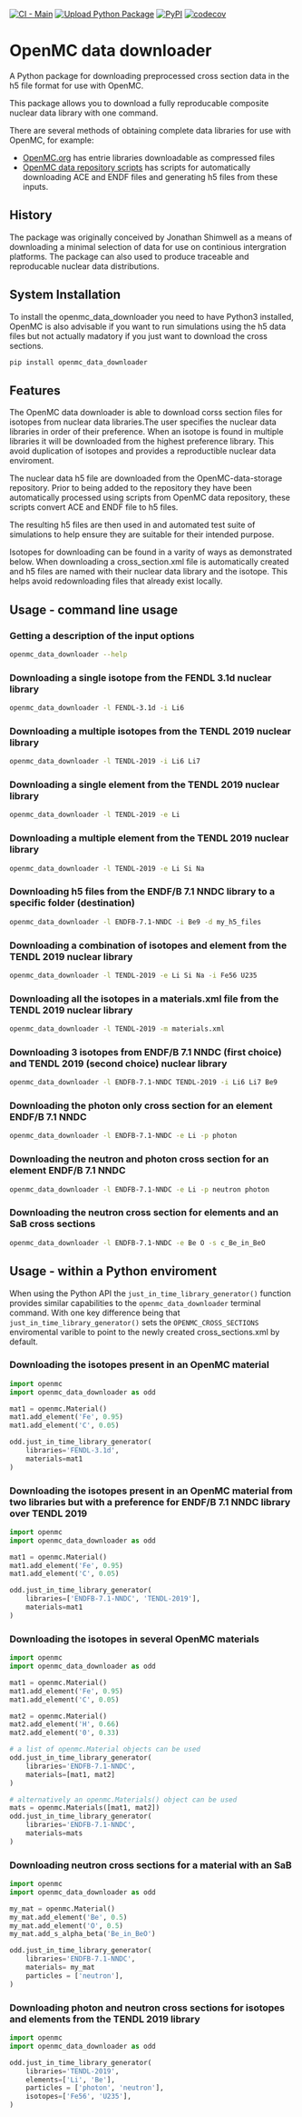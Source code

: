 
[![CI - Main](https://github.com/openmc-data-storage/openmc_data_downloader/actions/workflows/docker_ci_main.yml/badge.svg)](https://github.com/openmc-data-storage/openmc_data_downloader/actions/workflows/docker_ci_main.yml)
[![Upload Python Package](https://github.com/openmc-data-storage/openmc_data_downloader/actions/workflows/python-publish.yml/badge.svg)](https://github.com/openmc-data-storage/openmc_data_downloader/actions/workflows/python-publish.yml)
[![PyPI](https://img.shields.io/pypi/v/openmc_data_downloader?color=brightgreen&label=pypi&logo=grebrightgreenen&logoColor=green)](https://pypi.org/project/openmc_data_downloader/)
[![codecov](https://codecov.io/gh/openmc-data-storage/openmc_data_downloader/branch/main/graph/badge.svg)](https://codecov.io/gh/openmc-data-storage/openmc_data_downloader)



# OpenMC data downloader

A Python package for downloading preprocessed cross section data in the h5 file
format for use with OpenMC.

This package allows you to download a fully reproducable composite nuclear data
library with one command.

There are several methods of obtaining complete data libraries for use with
OpenMC, for example:

- [OpenMC.org](https://openmc.org/) has entrie libraries downloadable as compressed files
- [OpenMC data repository scripts](https://github.com/openmc-dev/data/) has scripts for automatically downloading ACE and ENDF files and generating h5 files from these inputs.


## History

The package was originally conceived by Jonathan Shimwell as a means of
downloading a minimal selection of data for use on continious intergration
platforms.
The package can also used to produce traceable and reproducable
nuclear data distributions.

## System Installation

To install the openmc_data_downloader you need to have Python3 installed,
OpenMC is also advisable if you want to run simulations using the h5 data files
but not actually madatory if you just want to download the cross sections.


```bash
pip install openmc_data_downloader
```

## Features

The OpenMC data downloader is able to download corss section files for isotopes
from nuclear data libraries.The user specifies the nuclear data libraries in
order of their preference. When an isotope is found in multiple libraries it
will be downloaded from the highest preference library. This avoid duplication
of isotopes and provides a reproductible nuclear data enviroment.

The nuclear data h5 file are downloaded from the OpenMC-data-storage
repository. Prior to being added to the repository they have been automatically
processed using scripts from OpenMC data repository, these scripts convert ACE
and ENDF file to h5 files.

The resulting h5 files are then used in and automated test suite of simulations
to help ensure they are suitable for their intended purpose.

Isotopes for downloading can be found in a varity of ways as demonstrated below.
When downloading a cross_section.xml file is automatically created and h5 files
are named with their nuclear data library and the isotope. This helps avoid
redownloading files that already exist locally.

## Usage - command line usage

### Getting a description of the input options
```bash
openmc_data_downloader --help
```

### Downloading a single isotope from the FENDL 3.1d nuclear library
```bash
openmc_data_downloader -l FENDL-3.1d -i Li6
```

### Downloading a multiple isotopes from the TENDL 2019 nuclear library
```bash
openmc_data_downloader -l TENDL-2019 -i Li6 Li7
```

### Downloading a single element from the TENDL 2019 nuclear library
```bash
openmc_data_downloader -l TENDL-2019 -e Li
```

### Downloading a multiple element from the TENDL 2019 nuclear library
```bash
openmc_data_downloader -l TENDL-2019 -e Li Si Na
```
### Downloading h5 files from the ENDF/B 7.1 NNDC library to a specific folder (destination)
```bash
openmc_data_downloader -l ENDFB-7.1-NNDC -i Be9 -d my_h5_files
```

### Downloading a combination of isotopes and element from the TENDL 2019 nuclear library
```bash
openmc_data_downloader -l TENDL-2019 -e Li Si Na -i Fe56 U235
```

### Downloading all the isotopes in a materials.xml file from the TENDL 2019 nuclear library
```bash
openmc_data_downloader -l TENDL-2019 -m materials.xml
```

### Downloading 3 isotopes from ENDF/B 7.1 NNDC (first choice) and TENDL 2019 (second choice) nuclear library
```bash
openmc_data_downloader -l ENDFB-7.1-NNDC TENDL-2019 -i Li6 Li7 Be9
```

### Downloading the photon only cross section for an element ENDF/B 7.1 NNDC
```bash
openmc_data_downloader -l ENDFB-7.1-NNDC -e Li -p photon 
```

### Downloading the neutron and photon cross section for an element ENDF/B 7.1 NNDC
```bash
openmc_data_downloader -l ENDFB-7.1-NNDC -e Li -p neutron photon
```

### Downloading the neutron cross section for elements and an SaB cross sections
```bash
openmc_data_downloader -l ENDFB-7.1-NNDC -e Be O -s c_Be_in_BeO
```


## Usage - within a Python enviroment

When using the Python API the ```just_in_time_library_generator()``` function
provides similar capabilities to the ```openmc_data_downloader``` terminal
command. With one key difference being that ```just_in_time_library_generator()```
sets the ```OPENMC_CROSS_SECTIONS``` enviromental varible to point to the
newly created cross_sections.xml by default.

### Downloading the isotopes present in an OpenMC material
```python
import openmc
import openmc_data_downloader as odd

mat1 = openmc.Material()
mat1.add_element('Fe', 0.95)
mat1.add_element('C', 0.05)

odd.just_in_time_library_generator(
    libraries='FENDL-3.1d',
    materials=mat1
)
```

### Downloading the isotopes present in an OpenMC material from two libraries but with a preference for ENDF/B 7.1 NNDC library over TENDL 2019
```python
import openmc
import openmc_data_downloader as odd

mat1 = openmc.Material()
mat1.add_element('Fe', 0.95)
mat1.add_element('C', 0.05)

odd.just_in_time_library_generator(
    libraries=['ENDFB-7.1-NNDC', 'TENDL-2019'],
    materials=mat1
)
```

### Downloading the isotopes in several OpenMC materials
```python
import openmc
import openmc_data_downloader as odd

mat1 = openmc.Material()
mat1.add_element('Fe', 0.95)
mat1.add_element('C', 0.05)

mat2 = openmc.Material()
mat2.add_element('H', 0.66)
mat2.add_element('0', 0.33)

# a list of openmc.Material objects can be used
odd.just_in_time_library_generator(
    libraries='ENDFB-7.1-NNDC',
    materials=[mat1, mat2]
)

# alternatively an openmc.Materials() object can be used
mats = openmc.Materials([mat1, mat2]) 
odd.just_in_time_library_generator(
    libraries='ENDFB-7.1-NNDC',
    materials=mats
)
```

### Downloading neutron cross sections for a material with an SaB
```python
import openmc
import openmc_data_downloader as odd

my_mat = openmc.Material()
my_mat.add_element('Be', 0.5)
my_mat.add_element('O', 0.5)
my_mat.add_s_alpha_beta('Be_in_BeO')

odd.just_in_time_library_generator(
    libraries='ENDFB-7.1-NNDC',
    materials= my_mat
    particles = ['neutron'],
)
```

### Downloading photon and neutron cross sections for isotopes and elements from the TENDL 2019 library
```python
import openmc
import openmc_data_downloader as odd

odd.just_in_time_library_generator(
    libraries='TENDL-2019',
    elements=['Li', 'Be'],
    particles = ['photon', 'neutron'],
    isotopes=['Fe56', 'U235'],
)
```
